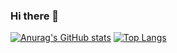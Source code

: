 ### Hi there 👋

[![Anurag's GitHub stats](https://github-readme-stats.vercel.app/api?username=jgogo01)](https://github.com/anuraghazra/github-readme-stats)
[![Top Langs](https://github-readme-stats.vercel.app/api/top-langs/?username=jgogo01)](https://github.com/anuraghazra/github-readme-stats)

<!--
**jgogo01/jgogo01** is a ✨ _special_ ✨ repository because its `README.md` (this file) appears on your GitHub profile.

Here are some ideas to get you started:

- 🔭 I’m currently working on ...
- 🌱 I’m currently learning ...
- 👯 I’m looking to collaborate on ...
- 🤔 I’m looking for help with ...
- 💬 Ask me about ...
- 📫 How to reach me: ...
- 😄 Pronouns: ...
- ⚡ Fun fact: ...
-->

